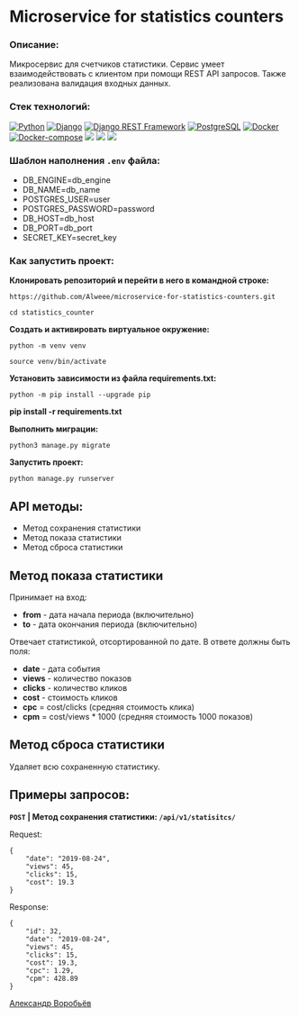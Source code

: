 # Microservice for statistics counters

### Описание:
Микросервис для счетчиков статистики. Сервис умеет взаимодействовать с клиентом при помощи REST API запросов. Также реализована валидация входных данных.

### Cтек технологий:
[![Python](https://img.shields.io/badge/-Python-464646?style=flat&logo=Python&logoColor=56C0C0&color=008080)](https://www.python.org/)
[![Django](https://img.shields.io/badge/-Django-464646?style=flat&logo=Django&logoColor=56C0C0&color=008080)](https://www.djangoproject.com/)
[![Django REST Framework](https://img.shields.io/badge/-Django%20REST%20Framework-464646?style=flat&logo=Django%20REST%20Framework&logoColor=56C0C0&color=008080)](https://www.django-rest-framework.org/)
[![PostgreSQL](https://img.shields.io/badge/-PostgreSQL-464646?style=flat&logo=PostgreSQL&logoColor=56C0C0&color=008080)](https://www.postgresql.org/)
[![Docker](https://img.shields.io/badge/-Docker-464646?style=flat&logo=Docker&logoColor=56C0C0&color=008080)](https://www.docker.com/)
[![Docker-compose](https://img.shields.io/badge/-Docker%20compose-464646?style=flat&logo=Docker&logoColor=56C0C0&color=008080)](https://www.docker.com/)
[![](https://img.shields.io/badge/Unit--tests-%20-008080)](https://docs.djangoproject.com/en/4.1/topics/testing/overview/)
[![](https://img.shields.io/badge/drf__yasg-%20-008080)](https://drf-yasg.readthedocs.io/en/stable/)
[![](https://img.shields.io/badge/django__filters-%20-008080)](https://django-filter.readthedocs.io/en/stable/guide/usage.html)

### Шаблон наполнения `.env` файла:
- DB_ENGINE=db_engine
- DB_NAME=db_name
- POSTGRES_USER=user
- POSTGRES_PASSWORD=password
- DB_HOST=db_host
- DB_PORT=db_port
- SECRET_KEY=secret_key

### Как запустить проект:

**Клонировать репозиторий и перейти в него в командной строке:**

`https://github.com/Alweee/microservice-for-statistics-counters.git`

`cd statistics_counter`

**Cоздать и активировать виртуальное окружение:**

`python -m venv venv`

`source venv/bin/activate`

**Установить зависимости из файла requirements.txt:**

`python -m pip install --upgrade pip`

**pip install -r requirements.txt**

**Выполнить миграции:**

`python3 manage.py migrate`

**Запустить проект:**

`python manage.py runserver`

## API методы:
- Метод сохранения статистики
- Метод показа статистики
- Метод сброса статистики

## Метод показа статистики
Принимает на вход:
- **from** - дата начала периода (включительно)
- **to** - дата окончания периода (включительно)

Отвечает статистикой, отсортированной по дате. В ответе должны быть поля:
- **date** - дата события
- **views** - количество показов
- **clicks** - количество кликов
- **cost** - стоимость кликов
- **cpc** = cost/clicks (средняя стоимость клика)
- **cpm** = cost/views * 1000 (средняя стоимость 1000 показов)

## Метод сброса статистики
Удаляет всю сохраненную статистику.

## Примеры запросов:
**`POST` | Метод сохранения статистики: `/api/v1/statisitcs/`**

Request:
```
{
    "date": "2019-08-24",
    "views": 45,
    "clicks": 15,
    "cost": 19.3
}
```

Response:
```
{
    "id": 32,
    "date": "2019-08-24",
    "views": 45,
    "clicks": 15,
    "cost": 19.3,
    "cpc": 1.29,
    "cpm": 428.89
}
```
[Александр Воробьёв](https://github.com/Alweee/)
